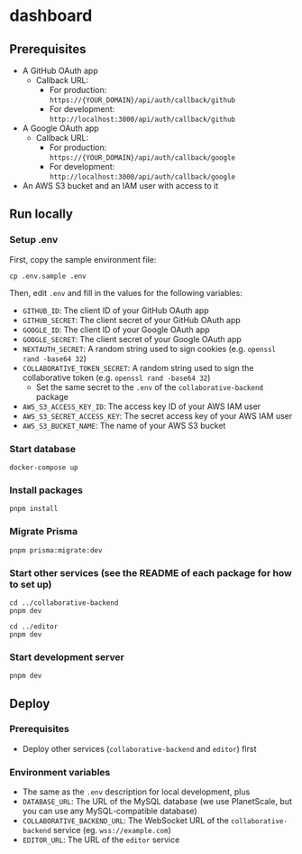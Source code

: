 # dashboard

## Prerequisites

- A GitHub OAuth app
  - Callback URL:
    - For production: `https://{YOUR_DOMAIN}/api/auth/callback/github`
    - For development: `http://localhost:3000/api/auth/callback/github`
- A Google OAuth app
  - Callback URL:
    - For production: `https://{YOUR_DOMAIN}/api/auth/callback/google`
    - For development: `http://localhost:3000/api/auth/callback/google`
- An AWS S3 bucket and an IAM user with access to it

## Run locally

### Setup .env

First, copy the sample environment file:

```
cp .env.sample .env
```

Then, edit `.env` and fill in the values for the following variables:

- `GITHUB_ID`: The client ID of your GitHub OAuth app
- `GITHUB_SECRET`: The client secret of your GitHub OAuth app
- `GOOGLE_ID`: The client ID of your Google OAuth app
- `GOOGLE_SECRET`: The client secret of your Google OAuth app
- `NEXTAUTH_SECRET`: A random string used to sign cookies (e.g. `openssl rand -base64 32`)
- `COLLABORATIVE_TOKEN_SECRET`: A random string used to sign the collaborative token (e.g. `openssl rand -base64 32`)
  - Set the same secret to the `.env` of the `collaborative-backend` package
- `AWS_S3_ACCESS_KEY_ID`: The access key ID of your AWS IAM user
- `AWS_S3_SECRET_ACCESS_KEY`: The secret access key of your AWS IAM user
- `AWS_S3_BUCKET_NAME`: The name of your AWS S3 bucket

### Start database

```
docker-compose up
```

### Install packages

```
pnpm install
```

### Migrate Prisma

```
pnpm prisma:migrate:dev
```

### Start other services (see the README of each package for how to set up)

```
cd ../collaborative-backend
pnpm dev
```

```
cd ../editor
pnpm dev
```

### Start development server

```
pnpm dev
```

## Deploy

### Prerequisites

- Deploy other services (`collaborative-backend` and `editor`) first

### Environment variables

- The same as the `.env` description for local development, plus
- `DATABASE_URL`: The URL of the MySQL database (we use PlanetScale, but you can use any MySQL-compatible database)
- `COLLABORATIVE_BACKEND_URL`: The WebSocket URL of the `collaborative-backend` service (eg. `wss://example.com`)
- `EDITOR_URL`: The URL of the `editor` service
